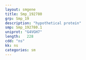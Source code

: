 ```yaml
---
layout: smgene
title: Smp_192780
grp: Smp_19
description: "hypothetical protein"
smp: Smp_192780.1
uniprot: "G4VGH7"
length:   228
cdd: "ns"
kk: ns
categories: sm
---
```

